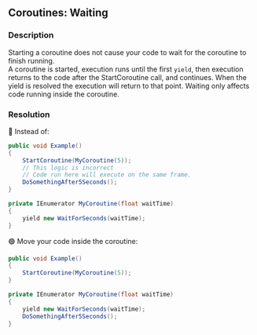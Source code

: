 ## Coroutines: Waiting
### Description
Starting a coroutine does not cause your code to wait for the coroutine to finish running.  
A coroutine is started, execution runs until the first `yield`, then execution returns to the code after the StartCoroutine call, and continues. When the yield is resolved the execution will return to that point. Waiting only affects code running inside the coroutine.  

### Resolution
🔴 Instead of:
```csharp
public void Example()
{
    StartCoroutine(MyCoroutine(5));
    // This logic is incorrect
    // Code run here will execute on the same frame.
    DoSomethingAfter5Seconds();
}

private IEnumerator MyCoroutine(float waitTime)
{
    yield new WaitForSeconds(waitTime);
}
```
🟢 Move your code inside the coroutine:
```csharp
public void Example()
{
    StartCoroutine(MyCoroutine(5));
}

private IEnumerator MyCoroutine(float waitTime)
{
    yield new WaitForSeconds(waitTime);
    DoSomethingAfter5Seconds();
}
```